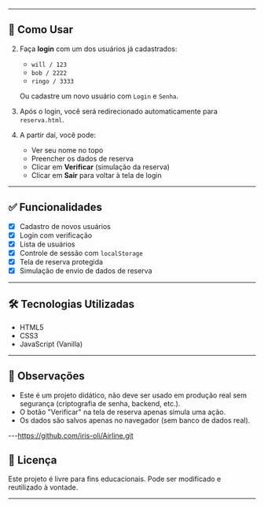 
---

## 🚀 Como Usar


2. Faça **login** com um dos usuários já cadastrados:
   - `will / 123`
   - `bob / 2222`
   - `ringo / 3333`

   Ou cadastre um novo usuário com `Login` e `Senha`.

3. Após o login, você será redirecionado automaticamente para `reserva.html`.

4. A partir daí, você pode:
   - Ver seu nome no topo
   - Preencher os dados de reserva
   - Clicar em **Verificar** (simulação da reserva)
   - Clicar em **Sair** para voltar à tela de login

---


## ✅ Funcionalidades

- [x] Cadastro de novos usuários
- [x] Login com verificação
- [x] Lista de usuários
- [x] Controle de sessão com `localStorage`
- [x] Tela de reserva protegida
- [x] Simulação de envio de dados de reserva

---

## 🛠 Tecnologias Utilizadas

- HTML5
- CSS3
- JavaScript (Vanilla)

---

## 📌 Observações

- Este é um projeto didático, não deve ser usado em produção real sem segurança (criptografia de senha, backend, etc.).
- O botão "Verificar" na tela de reserva apenas simula uma ação.
- Os dados são salvos apenas no navegador (sem banco de dados real).

---https://github.com/iris-oli/Airline.git 

## 📄 Licença

Este projeto é livre para fins educacionais. Pode ser modificado e reutilizado à vontade.

---

